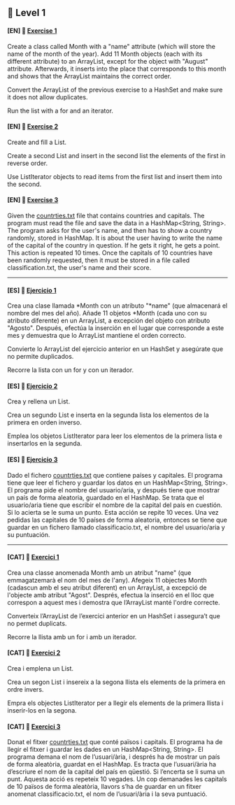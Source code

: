 
:star2: Level 1
-

#### [EN] 📍 [Exercise 1](https://github.com/ariamdev/IT-ACADEMY-SPRINT-1/tree/main/SPRINT1/Tasca%20S1%2003%20Java%20Collections/Nivell1/n1exercici1)

Create a class called Month with a "name" attribute (which will store the name of the month of the year). 
Add 11 Month objects (each with its different attribute) to an ArrayList, except for the object with "August" attribute.
Afterwards, it inserts into the place that corresponds to this month and shows that the ArrayList maintains the correct order.

Convert the ArrayList of the previous exercise to a HashSet and make sure it does not allow duplicates.

Run the list with a for and an iterator.

#### [EN] 📍 [Exercise 2](https://github.com/ariamdev/IT-ACADEMY-SPRINT-1/tree/main/SPRINT1/Tasca%20S1%2003%20Java%20Collections/Nivell1/n1exercici2)

Create and fill a List<Integer>. 

Create a second List<Integer> and insert in the second list the elements of the first in reverse order. 

Use ListIterator objects to read items from the first list and insert them into the second.

#### [EN] 📍 [Exercise 3](https://github.com/ariamdev/IT-ACADEMY-SPRINT-1/tree/main/SPRINT1/Tasca%20S1%2003%20Java%20Collections/Nivell1/n1exercici3)

Given the [countrties.txt](https://github.com/ariamdev/IT-ACADEMY-SPRINT-1/blob/main/SPRINT1/Tasca%20S1%2003%20Java%20Collections/Nivell1/n1exercici3/countries.txt) file that contains countries and capitals. 
The program must read the file and save the data in a HashMap<String, String>. The program asks for the user's name, and then has to show a country randomly, stored in HashMap. 
It is about the user having to write the name of the capital of the country in question. If he gets it right, he gets a point. This action is repeated 10 times. Once the capitals of 10 countries have been randomly requested, then it must be stored in a file called classification.txt, the user's name and their score.

---

#### [ES] 📍 [Ejercicio 1](https://github.com/ariamdev/IT-ACADEMY-SPRINT-1/tree/main/SPRINT1/Tasca%20S1%2003%20Java%20Collections/Nivell1/n1exercici1)

Crea una clase llamada *Month con un atributo "*name" (que almacenará el nombre del mes del año). 
Añade 11 objetos *Month (cada uno con su atributo diferente) en un ArrayList, a excepción del objeto con atributo "Agosto".
Después, efectúa la inserción en el lugar que corresponde a este mes y demuestra que lo ArrayList mantiene el orden correcto.

Convierte lo ArrayList del ejercicio anterior en un HashSet y asegúrate que no permite duplicados.

Recorre la lista con un for y con un iterador.


#### [ES] 📍 [Ejercicio 2](https://github.com/ariamdev/IT-ACADEMY-SPRINT-1/tree/main/SPRINT1/Tasca%20S1%2003%20Java%20Collections/Nivell1/n1exercici2)

Crea y rellena un List<Integer>. 

Crea un segundo List<Integer> e inserta en la segunda lista los elementos de la primera en orden inverso. 

Emplea los objetos ListIterator para leer los elementos de la primera lista e insertarlos en la segunda.


#### [ES] 📍 [Ejercicio 3](https://github.com/ariamdev/IT-ACADEMY-SPRINT-1/tree/main/SPRINT1/Tasca%20S1%2003%20Java%20Collections/Nivell1/n1exercici3)

Dado el fichero [countrties.txt](https://github.com/ariamdev/IT-ACADEMY-SPRINT-1/blob/main/SPRINT1/Tasca%20S1%2003%20Java%20Collections/Nivell1/n1exercici3/countries.txt) que contiene países y capitales. El programa tiene que leer el fichero y guardar los datos en un HashMap<String, String>. 
El programa pide el nombre del usuario/aria, y después tiene que mostrar un país de forma aleatoria, guardado en el HashMap.
Se trata que el usuario/aria tiene que escribir el nombre de la capital del país en cuestión. Si lo acierta se le suma un punto. Esta acción se repite 10 veces. Una vez pedidas las capitales de 10 países de forma aleatoria, entonces se tiene que guardar en un fichero llamado classificacio.txt, el nombre del usuario/aria y su puntuación.

---

#### [CAT] 📍 [Exercici 1](https://github.com/ariamdev/IT-ACADEMY-SPRINT-1/tree/main/SPRINT1/Tasca%20S1%2003%20Java%20Collections/Nivell1/n1exercici1)

Crea una classe anomenada Month amb un atribut "name" (que emmagatzemarà el nom del mes de l'any). 
Afegeix 11 objectes Month (cadascun amb el seu atribut diferent) en un ArrayList, a excepció de l'objecte amb atribut "Agost".
Després, efectua la inserció en el lloc que correspon a aquest mes i demostra que l’ArrayList manté l'ordre correcte.

Converteix l’ArrayList de l’exercici anterior en un HashSet i assegura’t que no permet duplicats.

Recorre la llista amb un for i amb un iterador.


#### [CAT] 📍 [Exercici 2](https://github.com/ariamdev/IT-ACADEMY-SPRINT-1/tree/main/SPRINT1/Tasca%20S1%2003%20Java%20Collections/Nivell1/n1exercici2)

Crea i emplena un List<Integer>. 

Crea un segon List<Integer> i insereix a la segona llista els elements de la primera en ordre invers. 

Empra els objectes ListIterator per a llegir els elements de la primera llista i inserir-los en la segona.


#### [CAT] 📍 [Exercici 3](https://github.com/ariamdev/IT-ACADEMY-SPRINT-1/tree/main/SPRINT1/Tasca%20S1%2003%20Java%20Collections/Nivell1/n1exercici3)

Donat el fitxer [countrties.txt](https://github.com/ariamdev/IT-ACADEMY-SPRINT-1/blob/main/SPRINT1/Tasca%20S1%2003%20Java%20Collections/Nivell1/n1exercici3/countries.txt) que conté països i capitals. El programa ha de llegir el fitxer i guardar les dades en un HashMap<String, String>. El programa demana el nom de l’usuari/ària, i després ha de mostrar un país de forma aleatòria, guardat en el HashMap. Es tracta que l’usuari/ària ha d’escriure el nom de la capital del país en qüestió. Si l’encerta se li suma un punt. Aquesta acció es repeteix 10 vegades. Un cop demanades les capitals de 10 països de forma aleatòria, llavors s’ha de guardar en un fitxer anomenat classificacio.txt, el nom de l’usuari/ària i la seva puntuació.


